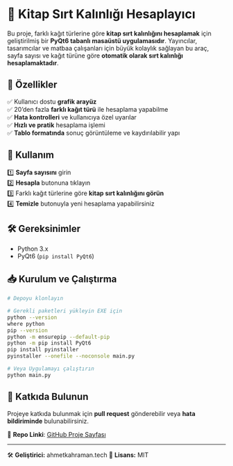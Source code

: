 # 📖 Kitap Sırt Kalınlığı Hesaplayıcı

Bu proje, farklı kağıt türlerine göre **kitap sırt kalınlığını hesaplamak** için geliştirilmiş bir **PyQt6 tabanlı masaüstü uygulamasıdır**. Yayıncılar, tasarımcılar ve matbaa çalışanları için büyük kolaylık sağlayan bu araç, sayfa sayısı ve kağıt türüne göre **otomatik olarak sırt kalınlığı hesaplamaktadır**.

## 🚀 Özellikler  
✅ Kullanıcı dostu **grafik arayüz**  
✅ 20’den fazla **farklı kağıt türü** ile hesaplama yapabilme  
✅ **Hata kontrolleri** ve kullanıcıya özel uyarılar  
✅ **Hızlı ve pratik** hesaplama işlemi  
✅ **Tablo formatında** sonuç görüntüleme ve kaydırılabilir yapı  

## 📌 Kullanım  
1️⃣ **Sayfa sayısını** girin  
2️⃣ **Hesapla** butonuna tıklayın  
3️⃣ Farklı kağıt türlerine göre **kitap sırt kalınlığını görün**  
4️⃣ **Temizle** butonuyla yeni hesaplama yapabilirsiniz  

## 🛠️ Gereksinimler  
- Python 3.x  
- PyQt6 (`pip install PyQt6`)  

## 📥 Kurulum ve Çalıştırma  
```bash
# Depoyu klonlayın

# Gerekli paketleri yükleyin EXE için
python --version 
where python
pip --version
python -m ensurepip --default-pip
python -m pip install PyQt6
pip install pyinstaller
pyinstaller --onefile --noconsole main.py

# Veya Uygulamayı çalıştırın
python main.py
```

## 🎯 Katkıda Bulunun  
Projeye katkıda bulunmak için **pull request** gönderebilir veya **hata bildiriminde** bulunabilirsiniz.  

🔗 **Repo Linki**: [GitHub Proje Sayfası](https://github.com/kullaniciadi/kitap-sirt-kalinligi-hesaplayici)  

---

🛠 **Geliştirici:** ahmetkahraman.tech
📜 **Lisans:** MIT  
